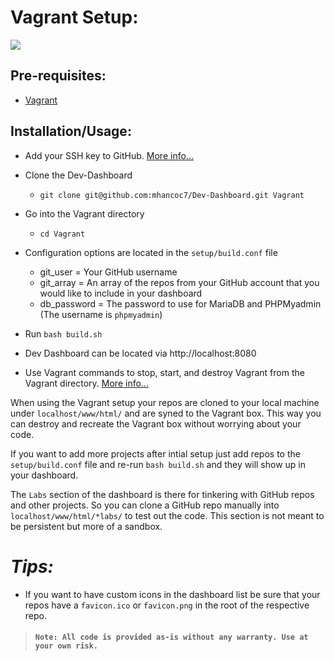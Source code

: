 # Vagrant Setup:

<img src="https://raw.githubusercontent.com/mhancoc7/Dev-Dashboard/master/docs/assets/vagrant-dashboard.png"/>

## Pre-requisites:

- [Vagrant](https://www.vagrantup.com/docs/cli/)

## Installation/Usage:

- Add your SSH key to GitHub. [More info...](https://help.github.com/en/articles/about-ssh)

- Clone the Dev-Dashboard
  - `git clone git@github.com:mhancoc7/Dev-Dashboard.git Vagrant`

- Go into the Vagrant directory
  - `cd Vagrant`

- Configuration options are located in the `setup/build.conf` file
  - git_user = Your GitHub username
  - git_array = An array of the repos from your GitHub account that you would like to include in your dashboard
  - db_password = The password to use for MariaDB and PHPMyadmin (The username is `phpmyadmin`)

- Run `bash build.sh`

- Dev Dashboard can be located via http://localhost:8080

- Use Vagrant commands to stop, start, and destroy Vagrant from the Vagrant directory. [More info...](https://www.vagrantup.com/docs/cli/)

When using the Vagrant setup your repos are cloned to your local machine under `localhost/www/html/` and are syned to the Vagrant box. This way you can destroy and recreate the Vagrant box without worrying about your code. 

If you want to add more projects after intial setup just add repos to the `setup/build.conf` file and re-run `bash build.sh` and they will show up in your dashboard.

The `Labs` section of the dashboard is there for tinkering with GitHub repos and other projects. So you can clone a GitHub repo manually into `localhost/www/html/*labs/` to test out the code. This section is not meant to be persistent but more of a sandbox.

# *Tips:*
- If you want to have custom icons in the dashboard list be sure that your repos have a `favicon.ico` or `favicon.png` in the root of the respective repo.

> #### `Note: All code is provided as-is without any warranty. Use at your own risk.`
